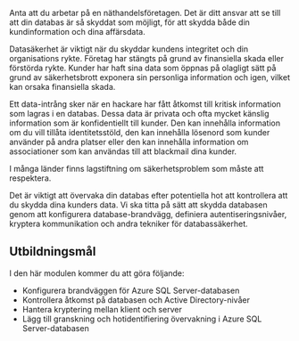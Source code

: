 Anta att du arbetar på en näthandelsföretagen. Det är ditt ansvar att se till att din databas är så skyddat som möjligt, för att skydda både din kundinformation och dina affärsdata.

Datasäkerhet är viktigt när du skyddar kundens integritet och din organisations rykte. Företag har stängts på grund av finansiella skada eller förstörda rykte. Kunder har haft sina data som öppnas på olagligt sätt på grund av säkerhetsbrott exponera sin personliga information och igen, vilket kan orsaka finansiella skada.

Ett data-intrång sker när en hackare har fått åtkomst till kritisk information som lagras i en databas. Dessa data är privata och ofta mycket känslig information som är konfidentiellt till kunder. Den kan innehålla information om du vill tillåta identitetsstöld, den kan innehålla lösenord som kunder använder på andra platser eller den kan innehålla information om associationer som kan användas till att blackmail dina kunder.

I många länder finns lagstiftning om säkerhetsproblem som måste att respektera.

Det är viktigt att övervaka din databas efter potentiella hot att kontrollera att du skydda dina kunders data. Vi ska titta på sätt att skydda databasen genom att konfigurera database-brandvägg, definiera autentiseringsnivåer, kryptera kommunikation och andra tekniker för databassäkerhet.

## <a name="learning-objectives"></a>Utbildningsmål

I den här modulen kommer du att göra följande:

- Konfigurera brandväggen för Azure SQL Server-databasen
- Kontrollera åtkomst på databasen och Active Directory-nivåer
- Hantera kryptering mellan klient och server
- Lägg till granskning och hotidentifiering övervakning i Azure SQL Server-databasen
